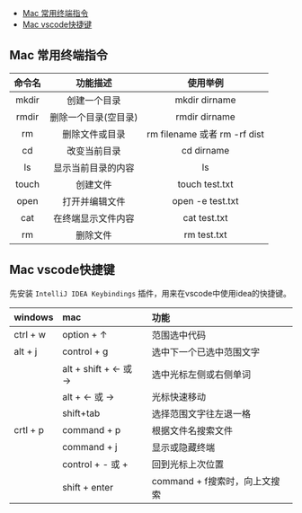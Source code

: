 - [Mac 常用终端指令](#mac-常用终端指令)
- [Mac vscode快捷键](#mac-vscode快捷键)

## Mac 常用终端指令
| 命令名 | 功能描述 | 使用举例 |
| :----:| :----:| :----: |
| mkdir | 创建一个目录 | mkdir dirname |
| rmdir | 删除一个目录(空目录) | rmdir dirname |
| rm | 删除文件或目录 | rm filename  或者 rm -rf dist |
| cd | 改变当前目录 | cd dirname |
| ls | 显示当前目录的内容 | ls |
| touch | 创建文件 | touch test.txt |
| open | 打开并编辑文件 | open -e test.txt |
| cat | 在终端显示文件内容 | cat test.txt |
| rm | 删除文件 | rm test.txt |

## Mac vscode快捷键

先安装 `IntelliJ IDEA Keybindings` 插件，用来在vscode中使用idea的快捷键。

| windows | mac | 功能 |
| :- | :- | :- |
| ctrl + w | option + ↑ | 范围选中代码 |
| alt + j | control + g | 选中下一个已选中范围文字 |
|  | alt + shift + ← 或 → | 选中光标左侧或右侧单词 |
|  | alt + ← 或 → | 光标快速移动 |
|  | shift+tab | 选择范围文字往左退一格 |
| crtl + p | command + p | 根据文件名搜索文件 |
|  | command + j | 显示或隐藏终端 |
|  | control + - 或 + | 回到光标上次位置 |
|  | shift + enter | command + f搜索时，向上文搜索 |